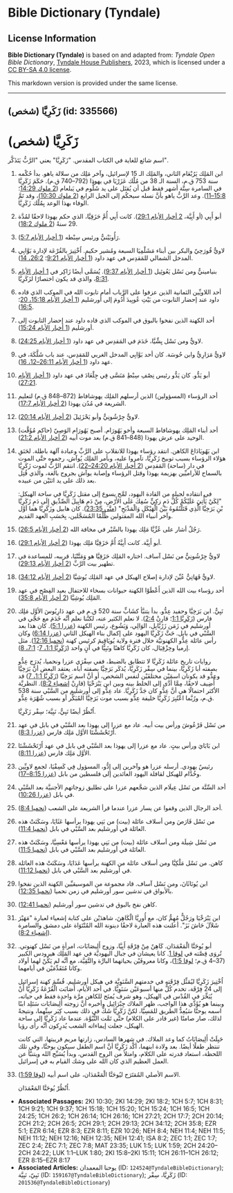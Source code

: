 # Bible Dictionary (Tyndale)

## License Information

**Bible Dictionary (Tyndale)** is based on and adapted from: _Tyndale Open Bible Dictionary_, [Tyndale House Publishers](https://tyndaleopenresources.com/), 2023, which is licensed under a [CC BY-SA 4.0 license](https://creativecommons.org/licenses/by-sa/4.0/legalcode.en).

This markdown version is provided under the same license.



--------------------------------

## زَكَرِيَّا (شخص) (id: 335566)

زَكَرِيَّا (شخص)
================

اسم شائع للغاية في الكتاب المقدس. "زَكَرِيَّا" يعني "الرَّبُّ يَتَذَكَّر".

1. ابن المَلِك يَرُبْعَام الثاني، والمَلِك الـ 15 لإسرائيل، وآخر مَلِك من سلالة ياهو. بدأ حُكْمه سنة 753 ق.م، السنة الـ 38 من مُلْك عَزَرْيَا في يهوذا (792–740 ق.م). حَكَمَ زَكَرِيَّا في السامرة سِتَّة أشهر فقط قبل أن يُقتَل على يد شَلُّوم في يَبلعام ([2 ملوك 14:29](https://ref.ly/2Kgs14:29)؛ [15:8–11](https://ref.ly/2Kgs15:8-2Kgs15:11)). وعد الرَّبُّ ياهو بأنَّ نسله سيحكُم إلى الجيل الرابع ([2 ملوك 10:30](https://ref.ly/2Kgs10:30))، وقد تَمَّ الوفاء بهذا الوعد بِمُلْك زَكَرِيَّا.
2. أبو أَبِي (أو أَبِيَّة، [2 أخبار الأيام 29:1](https://ref.ly/2Chr29:1)). كانت أَبِي أُمَّ حَزَقِيَّا، الذي حكم يهوذا لاحقًا لمُدَّة 29 سنةً ([2 ملوك 18:2](https://ref.ly/2Kgs18:2)).
3. رَأُوبَيْنيٌّ ورئيس سِبْطه ([1 أخبار الأيام 5:7](https://ref.ly/1Chr5:7)).
4. لاويٌّ قُورَحِيّ والبكر بين أبناء مَشَلْمِيَا السبعة ومُشير حكيم. اُخْتِيرَ بالقُرْعَة لإدارة بَوَّابِي المدخل الشمالي للمَقدِس في عهد داود ([1 أخبار الأيام 9:21](https://ref.ly/1Chr9:21)؛ [26:2، 14](https://ref.ly/1Chr26:2,1Chr26:14)).
5. بنيامينيٌّ ومن نَسْل يَعُوئِيل ([1 أخبار الأيام 9:37](https://ref.ly/1Chr9:37)). يُسَمَّى أيضًا زَاكِر في [1 أخبار الأيام 8:31](https://ref.ly/1Chr8:31)، والذي قد يكون اختصارًا لزَكَرِيَّا.
6. أحد اللاويِّين الثمانية الذين عزفوا على الرَّباب أمام تابوت الله في الموكب الذي قاده داود عند إحضار التابوت من بَيْتِ عُوبِيدَ أَدُومَ إلى أورشليم ([1 أخبار الأيام 15:18، 20](https://ref.ly/1Chr15:18,1Chr15:20)؛ [16:5](https://ref.ly/1Chr16:5)).
7. أحد الكهنة الذين نفخوا بالبوق في الموكب الذي قاده داود عند إحضار التابوت إلى أورشليم ([1 أخبار الأيام 15:24](https://ref.ly/1Chr15:24)).
8. لاويٌّ ومن نَسْل يِشِّيَّا، خَدَمَ في المَقدِس في عهد داود ([1 أخبار الأيام 24:25](https://ref.ly/1Chr24:25)).
9. لاويٌّ مَرَارِيٌّ وابن حُوسَة. كان أحد بَوَّابِي المدخل الغربي للمَقدِس، عند باب شَلَّكَةَ، في عهد داود ([1 أخبار الأيام 26:11](https://ref.ly/1Chr26:11-1Chr26:12,1Chr26:16)[–](https://ref.ly/1Chr26:11-1Chr26:12)[12، 16](https://ref.ly/1Chr26:11-1Chr26:12,1Chr26:16)).
10. أبو يَدُّو. كان يَدُّو رئيس نِصْفِ سِبْطِ مَنَسَّى فِي جِلْعَادَ في عهد داود ([1 أخبار الأيام 27:21](https://ref.ly/1Chr27:21)).
11. أحد الرؤساء (المسؤولين) الذين أرسلهم المَلِك يهوشافاط (872–848 ق.م) لتعليم الشريعة في مُدُن يهوذا ([2 أخبار الأيام 17:7](https://ref.ly/2Chr17:7)).
12. لاويٌّ جِرْشُونِيٌّ وأبو يَحْزَئِيلَ ([2 أخبار الأيام 20:14](https://ref.ly/2Chr20:14)).
13. أحد أبناء المَلِك يهوشافاط السبعة وأخو يَهُورَام. أصبح يَهُورَام الوَصِيّ (حاكم مُؤَقَّت) الوحيد على عرش يهوذا (848–841 ق.م) بعد موت أبيه ([2 أخبار الأيام 21:2](https://ref.ly/2Chr21:2)).
14. ابن يَهُويَادَاعَ الكاهن. انتقد رؤساء يهوذا للانقلاب على الرَّبِّ وعبادة آلهة باطلة. لحَنَقِ هؤلاء الرؤساء بسبب توبيخ زَكَرِيَّا، تآمروا عليه، وبأمر المَلِك يُوآش، رجموه حتَّى الموت في دار (ساحة) المَقدِس ([2 أخبار الأيام 24:20–22](https://ref.ly/2Chr24:20-2Chr24:22)). انتقم الرَّبُّ لموت زَكَرِيَّا بالسماح للأراميِّين بهزيمة يهوذا وقتل الرؤساء وإصابة يوآش بجروح بالغة، والذي قُتِل بعد ذلك على يد اثنَيْن من عبيده.

    في انتقاده لجيله من القادة اليهود، لمَّح يسوع إلى مقتل زَكَرِيَّا في ساحة الهيكل: "لِكَيْ يَأْتِيَ عَلَيْكُمْ كُلُّ دَمٍ زكِيٍّ سُفِكَ عَلَى الأَرْضِ، مِنْ دَمِ هَابِيلَ الصِّدِّيقِ إِلَى دَمِ زَكَرِيَّا بْنِ بَرَخِيَّا الَّذِي قَتَلْتُمُوهُ بَيْنَ الْهَيْكَلِ وَالْمَذْبَحِ" ([متَّى 23:35](https://ref.ly/Matt23:35)). كان هابيل وزَكَرِيَّا هما أوَّل وآخر أنبياء الله المقتولين ظُلْمًا المُسَجَّلين، بِحَسَبِ العهد القديم.

15. رَجُلٌ أشار على عُزِّيَّا مَلِك يهوذا بالسَّيْر في مخافة الله ([2 أخبار الأيام 26:5](https://ref.ly/2Chr26:5)).
16. أبو أَبِيَّة. كانت أَبِيَّةُ أُمَّ حَزَقِيَّا مَلِك يهوذا ([2 أخبار الأيام 29:1](https://ref.ly/2Chr29:1)).
17. لاويٌّ جِرْشُونِيٌّ من نَسْل آساف. اختاره المَلِك حَزَقِيَّا هو وَمَتَّنْيَا، قريبه، للمساعدة في تطهير بيت الرَّبِّ ([2 أخبار الأيام 29:13](https://ref.ly/2Chr29:13)).
18. لاويٌّ قَهَاتِيٌّ عُيِّنَ لإدارة إصلاح الهيكل في عهد المَلِك يُوشِيَّا ([2 أخبار الأيام 34:12](https://ref.ly/2Chr34:12)).
19. أحد رؤساء بيت الله الذين أَعْطَوْا الكهنة حيوانات بسخاء للاحتفال بعيد الفِصْح في عهد المَلِك يُوشِيَّا ([2 أخبار الأيام 35:8](https://ref.ly/2Chr35:8)).
20. نَبِيٌّ. ابن بَرَخِيَّا وحفيد عِدُّو. بدأ يتنبَّأ كشَابٍّ سنة 520 ق.م في عهد دَارِيُوسَ الأوَّل مَلِك فارس ([زَكَرِيَّا 1:1](https://ref.ly/Zech1:1)؛ قارِنْ [2:4](https://ref.ly/Zech2:4)). لا نعلم الكثير عنه، لكنَّنا نعلم أنَّه خَدَمَ مع حَجَّي في أورشليم في زَمَن زَرُبَّابِل، الوَالِي، وَيَشُوع، رئيس الكهنة ([عزرا 5:1](https://ref.ly/Ezra5:1)). كان هذا بعد السَّبْي في بابل. حَثَّ زَكَرِيَّا اليهود على إكمال بناء الهيكل الثاني ([عزرا 6:14](https://ref.ly/Ezra6:14)) وكان رأس عائلة عِدُّو الكهنوتيَّة خلال فترة ولاية يُويَاقِيمَ كرئيس كهنة ([نحميا 12:16](https://ref.ly/Neh12:16)). مثل إرميا وحِزْقِيَال، كان زَكَرِيَّا كاهنًا ونَبِيًّا في آنٍ واحد ([زَكَرِيَّا 1:1، 7](https://ref.ly/Zech1:1,Zech1:7)؛ [7:1، 8](https://ref.ly/Zech7:1,Zech7:8)).

    روايات تاريخ عائلة زَكَرِيَّا لا تتطابق بالضبط، ففي سِفْرَي عزرا ونحميا، يُدرَج عِدُّو بصفته أبا زَكَرِيَّا، بينما في سِفْر زَكَرِيَّا، يُذكَر بَرَخِيَّا بصفته أباه. يعتقد البعض أنَّ بَرَخِيَّا وعِدُّو قد يكونان اسمَيْن مختلفَيْن لنفس الشخص، أو أنَّ اسم بَرَخِيَّا ([زَكَرِيَّا 1:1، 7](https://ref.ly/Zech1:1,Zech1:7)) قد أُضِيف لاحقًا، مِمَّا أدَّى إلى الخلط بينه وبين ابن يَبْرَخْيَا (قارِنْ [إشعياء 8:2](https://ref.ly/Isa8:2)). النظريَّة الأكثر احتمالًا هي أنَّ عِدُّو كان جَدَّ زَكَرِيَّا. عاد عِدُّو إلى أورشليم من السَّبْي سنة 538 ق.م، ورُبَّما اعْتُبِرَ زَكَرِيَّا خليفة عِدُّو بسبب موت بَرَخِيَّا المُبَكِّر أو بسبب شُهْرَة عِدُّو.

    اُنْظُرْ أيضًا نَبِيٌّ، نَبِيَّة؛ سِفْر زَكَرِيَّا.

21. من نَسْل فَرْعُوشَ ورأس بيت أبيه. عاد مع عزرا إلى يهوذا بعد السَّبْي في بابل في عهد أَرْتَحْشَشْتَا الأوَّل مَلِك فارس ([عزرا 8:3](https://ref.ly/Ezra8:3)).
22. ابن بَابَايَ ورأس بيتٍ. عاد مع عزرا إلى يهوذا بعد السَّبْي في بابل في عهد أَرْتَحْشَشْتَا الأوَّل مَلِك فارس ([عزرا 8:11](https://ref.ly/Ezra8:11)).
23. رئيسٌ يهودي. أرسله عزرا هو وآخرين إلى إِدُّو، المسؤول فِي كَسِفْيَا، لجمع لاويِّين وخُدَّام للهيكل لقافلة اليهود العائدين إلى فلسطين من بابل ([عزرا 8:15–17](https://ref.ly/Ezra8:15-Ezra8:17)).
24. أحد السِّتَّة من نَسْل عِيلَام الذين شجَّعهم عزرا على تطليق زوجاتهم الأجنبيَّة بعد السَّبْي في بابل ([عزرا 10:26](https://ref.ly/Ezra10:26)).
25. أحد الرجال الذين وقفوا عن يسار عزرا عندما قرأ الشريعة على الشعب ([نحميا 8:4](https://ref.ly/Neh8:4)).
26. من نَسْل فَارَصَ ومن أسلاف عائلة (بيت) من بَنِي يهوذا يرأسها عَثَايَا، وسَكَنَتْ هذه العائلة في أورشليم بعد السَّبْي في بابل ([نحميا 11:4](https://ref.ly/Neh11:4)).
27. من نَسْل شِيلَة ومن أسلاف عائلة (بيت) من بَنِي يهوذا يرأسها مَعْسِيَّا، وسَكَنَتْ هذه العائلة في أورشليم بعد السَّبْي في بابل ([نحميا 11:5](https://ref.ly/Neh11:5)).
28. كاهن. من نَسْل مَلْكِيَّا ومن أسلاف عائلة من الكهنة يرأسها عَدَايَا، وسَكَنَتْ هذه العائلة في أورشليم بعد السَّبْي في بابل ([نحميا 11:12](https://ref.ly/Neh11:12)).
29. ابن يُونَاثَانَ، ومن نَسْل آساف. قاد مجموعة من الموسيقيِّين الكهنة الذين نفخوا بالأبواق في تدشين سور أورشليم في زمن نحميا ([نحميا 12:35](https://ref.ly/Neh12:35)).
30. كاهن نفخ بالبوق في تدشين سور أورشليم ([نحميا 12:41](https://ref.ly/Neh12:41)).
31. ابن يَبْرَخْيَا ورَجُلٌّ مُهِمٌّ كان، مع أُورِيَّا الْكَاهِنَ، شاهدَيْن على كتابة إشعياء لعبارة "مَهَيْرَ شَلاَلَ حَاشَ بَزَ". أعلنت هذه العبارة لاحقًا دينونة الله المُنْتَوَاة على دمشق والسامرة ([إشعياء 8:2](https://ref.ly/Isa8:2)).
32. أبو يُوحَنَّا الْمَعْمَدَان. كَاهِنٌ مِنْ فِرْقَةِ أَبِيَّا، وزوج أَلِيصَابَات، امرأةٍ من نَسْل كهنوتي. تُروَى قِصَّته في [لوقا 1](https://ref.ly/Luke1:1-Luke1:80). كانا يعيشان في جبال اليهوديَّة في عهد المَلِك هيرودس الكبير (37–4 ق.م؛ [لوقا 1:5](https://ref.ly/Luke1:5))، وكانا معروفَيْن بحياتهما البارَّة والتَّقِيَّة، مع أنَّه لم يَكُنْ لهما أولاد وكانا مُتَقَدِّمَيْن في أيامهما.

    اُخْتِيرَ زَكَرِيَّا ليُمَثِّل فِرْقَته في خدمتهم السَّنَوِيَّة في هيكل أورشليم. قُسِّمَ كهنة إسرائيل إلى 24 فِرْقَة، تخدم كُلٌّ منها أسبوعَيْن سَنَوِيًّا. في أحد الأيام، أَصَابَت الْقُرْعَةُ زَكَرِيَّا أَنْ يُبَخِّرَ في القُدْس في الهيكل، وهو شرف يُمنَح للكاهن مرَّة واحدة فقط في حياته، وبينما هو يُؤَدِّي هذا الواجب، ظهر الملاك جِبْرَائِيل وأخبره أنَّ زوجته أَلِيصَابَات سَتَلِد ابنًا اسمه يوحنَّا سَيُعِدُّ الطريق للمَسِيَّا، لكنَّ زَكَرِيَّا شَكَّ في ذلك بسبب كِبَر سِنِّهما، ونتيجةً لذلك، صار صامتًا (غير قادر على الكلام) حتَّى تَمَّت النُّبُوَّة. عندما عاد زَكَرِيَّا إلى ساحة الهيكل، جعلت إيماءاته الشعب يُدرِكون أنَّه رأى رؤيا.

    حَبِلَتْ أَلِيصَابَاتُ كما وعد الملاك. في شهرها السادس، زارتها مريم قريبتها، التي كانت تنتظر طفلًا أيضًا. بعد ولادة ابنهما، أكَّد زَكَرِيَّا أنَّ اسم الطفل سيكون يوحنَّا، وفي تلك اللحظة، استعاد قدرته على الكلام، وامتلأ من الروح القدس، وبدأ يُسَبِّح الله ويتنبَّأ عن العمل العظيم الذي كان الله على وشك القيام به في إسرائيل.

33. الاسم الأصلي المُقتَرَح ليُوحَنَّا الْمَعْمَدَان، على اسم أبيه ([لوقا 1:59](https://ref.ly/Luke1:59)).

    اُنْظُرْ يُوحَنَّا المَعْمَدَان.

* **Associated Passages:** 2KI 10:30; 2KI 14:29; 2KI 18:2; 1CH 5:7; 1CH 8:31; 1CH 9:21; 1CH 9:37; 1CH 15:18; 1CH 15:20; 1CH 15:24; 1CH 16:5; 1CH 24:25; 1CH 26:2; 1CH 26:14; 1CH 26:16; 1CH 27:21; 2CH 17:7; 2CH 20:14; 2CH 21:2; 2CH 26:5; 2CH 29:1; 2CH 29:13; 2CH 34:12; 2CH 35:8; EZR 5:1; EZR 6:14; EZR 8:3; EZR 8:11; EZR 10:26; NEH 8:4; NEH 11:4; NEH 11:5; NEH 11:12; NEH 12:16; NEH 12:35; NEH 12:41; ISA 8:2; ZEC 1:1; ZEC 1:7; ZEC 2:4; ZEC 7:1; ZEC 7:8; MAT 23:35; LUK 1:5; LUK 1:59; 2CH 24:20–2CH 24:22; LUK 1:1–LUK 1:80; 2KI 15:8–2KI 15:11; 1CH 26:11–1CH 26:12; EZR 8:15–EZR 8:17
* **Associated Articles:** يوحنا المعمدان (ID: `124524@TyndaleBibleDictionary`); نَبِيّ، نَبِيَّة (ID: `159167@TyndaleBibleDictionary`); زَكَرِيَّا، سِفْر (ID: `201536@TyndaleBibleDictionary`)

